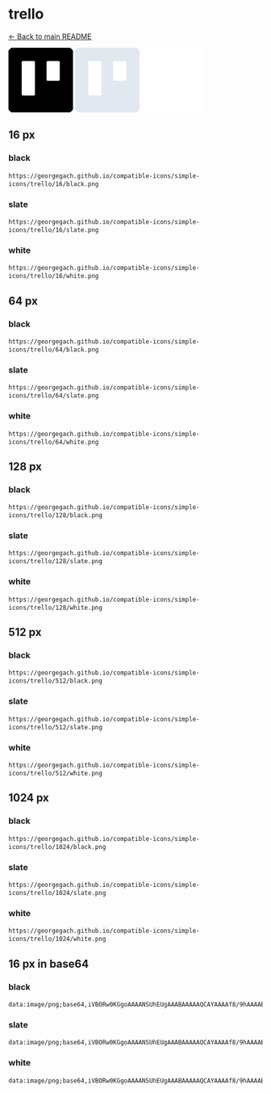 # trello

[← Back to main README](../../README.md)


<img src="./128/black.png" width="128" alt="trello black icon" />
<img src="./128/slate.png" width="128" alt="trello slate icon" />
<img src="./128/white.png" width="128" alt="trello white icon" />

## 16 px

### black
```
https://georgegach.github.io/compatible-icons/simple-icons/trello/16/black.png
```

### slate
```
https://georgegach.github.io/compatible-icons/simple-icons/trello/16/slate.png
```

### white
```
https://georgegach.github.io/compatible-icons/simple-icons/trello/16/white.png
```

## 64 px

### black
```
https://georgegach.github.io/compatible-icons/simple-icons/trello/64/black.png
```

### slate
```
https://georgegach.github.io/compatible-icons/simple-icons/trello/64/slate.png
```

### white
```
https://georgegach.github.io/compatible-icons/simple-icons/trello/64/white.png
```

## 128 px

### black
```
https://georgegach.github.io/compatible-icons/simple-icons/trello/128/black.png
```

### slate
```
https://georgegach.github.io/compatible-icons/simple-icons/trello/128/slate.png
```

### white
```
https://georgegach.github.io/compatible-icons/simple-icons/trello/128/white.png
```

## 512 px

### black
```
https://georgegach.github.io/compatible-icons/simple-icons/trello/512/black.png
```

### slate
```
https://georgegach.github.io/compatible-icons/simple-icons/trello/512/slate.png
```

### white
```
https://georgegach.github.io/compatible-icons/simple-icons/trello/512/white.png
```

## 1024 px

### black
```
https://georgegach.github.io/compatible-icons/simple-icons/trello/1024/black.png
```

### slate
```
https://georgegach.github.io/compatible-icons/simple-icons/trello/1024/slate.png
```

### white
```
https://georgegach.github.io/compatible-icons/simple-icons/trello/1024/white.png
```

## 16 px in base64

### black
```
data:image/png;base64,iVBORw0KGgoAAAANSUhEUgAAABAAAAAQCAYAAAAf8/9hAAAABmJLR0QA/wD/AP+gvaeTAAAAuUlEQVQ4jb3TQWoCMRgF4G9GbW3BM7hx6y3ctBtP0LMUumtvU7yDHkAv4dZxUVphXPQfG5QBM0IfPHj5X/LyJySwwg51Jissi1g80g1VEWkNfoJwh37oA75DD4InNC0d8IFZ8DPxFkn9PTZpvJP4wnMS/Jp4b0n9KebWqMvMM1/g3wKKNqPfZpzhBfPQD7jPDRi3GTffQdpBD1NsYzy5JuD8Je79vbghHnMDslH6/VVdUZXYdAypsD4C/fc29BqL+AcAAAAASUVORK5CYII=
```

### slate
```
data:image/png;base64,iVBORw0KGgoAAAANSUhEUgAAABAAAAAQCAYAAAAf8/9hAAAABmJLR0QA/wD/AP+gvaeTAAABAUlEQVQ4jb2QPU7DQBSEv9nY/IkIOmiAhg5xAu6AT8AZOAqcBlGkoKOkCBdIIkFSJcGpkrBD4Vh2ikgxSEz13r6d782uBsPJa5SuZLdpIONZQF31RtOvpuYaJE/qZuOFYAEgtGNIipql8RzAIpWVru60Q433jfVoKbOUGT2Vk4ify3OiHpCX5Syp/FoG9HJ2ctQB6I3GN7JuAWTezk+POwCDz2kaI/dS4a0l+J3+CaCotbZWJ2wh0brrD8cZgPE+sNsIYLhY31vpz39QJRCtaF/3PiajYq0vtwGoP5y4aj3Dmq+Ae8DB9gkK1+GGp25UsJQ3s1QyzkOw34UbQ4zzAN0fcvFm8/AL2CcAAAAASUVORK5CYII=
```

### white
```
data:image/png;base64,iVBORw0KGgoAAAANSUhEUgAAABAAAAAQCAYAAAAf8/9hAAAABmJLR0QA/wD/AP+gvaeTAAAAt0lEQVQ4jb2SzQnCQBCFv43xF6zBizexEL2kAmsRbECrETuwgNiEV5OD+MPz4EiGQMCN4AcDs+/tPIZlg6QjMAPGxFECeZB0aTH8oQiS5IS7FUAPSK1/ADfru1YAJG74CeyAzGrvvIPTtxb4RhVXSUunr523cfrC7kqS/Aat+FtAaDLSJqPGSlJm/RDoxwZMmoyf38Bv0AHmks52nn4TUP+JJdWPGwCj2IBoEqD4Yb5IgFPLkALIX4vAXWhjlfX3AAAAAElFTkSuQmCC
```

